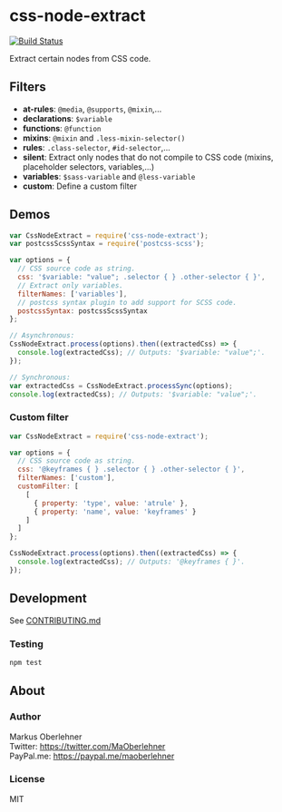 # css-node-extract
[![Build Status](https://travis-ci.org/maoberlehner/css-node-extract.svg?branch=master)](https://travis-ci.org/maoberlehner/css-node-extract)

Extract certain nodes from CSS code.

## Filters
- **at-rules**: `@media`, `@supports`, `@mixin`,...
- **declarations**: `$variable`
- **functions**: `@function`
- **mixins**: `@mixin` and `.less-mixin-selector()`
- **rules**: `.class-selector`, `#id-selector`,...
- **silent**: Extract only nodes that do not compile to CSS code (mixins, placeholder selectors, variables,...)
- **variables**: `$sass-variable` and `@less-variable`
- **custom**: Define a custom filter

## Demos
```js
var CssNodeExtract = require('css-node-extract');
var postcssScssSyntax = require('postcss-scss');

var options = {
  // CSS source code as string.
  css: '$variable: "value"; .selector { } .other-selector { }',
  // Extract only variables.
  filterNames: ['variables'],
  // postcss syntax plugin to add support for SCSS code.
  postcssSyntax: postcssScssSyntax
};

// Asynchronous:
CssNodeExtract.process(options).then((extractedCss) => {
  console.log(extractedCss); // Outputs: '$variable: "value";'.
});

// Synchronous:
var extractedCss = CssNodeExtract.processSync(options);
console.log(extractedCss); // Outputs: '$variable: "value";'.
```

### Custom filter
```js
var CssNodeExtract = require('css-node-extract');

var options = {
  // CSS source code as string.
  css: '@keyframes { } .selector { } .other-selector { }',
  filterNames: ['custom'],
  customFilter: [
    [
      { property: 'type', value: 'atrule' },
      { property: 'name', value: 'keyframes' }
    ]
  ]
};

CssNodeExtract.process(options).then((extractedCss) => {
  console.log(extractedCss); // Outputs: '@keyframes { }'.
});
```

## Development
See [CONTRIBUTING.md](https://github.com/maoberlehner/css-node-extract/blob/master/CONTRIBUTING.md)

### Testing
```bash
npm test
```

## About
### Author
Markus Oberlehner  
Twitter: https://twitter.com/MaOberlehner  
PayPal.me: https://paypal.me/maoberlehner

### License
MIT
